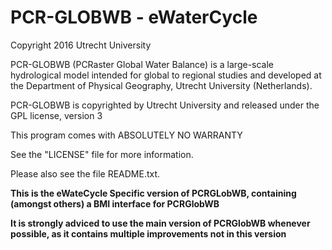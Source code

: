 PCR-GLOBWB - eWaterCycle
==========

Copyright 2016 Utrecht University

PCR-GLOBWB (PCRaster Global Water Balance) is a large-scale hydrological model intended for global to regional studies and developed at the Department of Physical Geography, Utrecht University (Netherlands).

PCR-GLOBWB is copyrighted by Utrecht University and released under the GPL license, version 3

This program comes with ABSOLUTELY NO WARRANTY

See the "LICENSE" file for more information.

Please also see the file README.txt.

**This is the eWateCycle Specific version of PCRGLobWB, containing (amongst others) a BMI interface for PCRGlobWB**

**It is strongly adviced to use the main version of PCRGlobWB whenever possible, as it contains multiple improvements not in this version**
